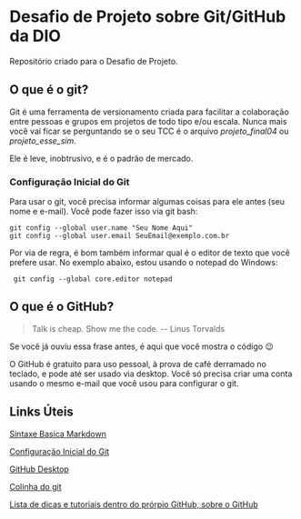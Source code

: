 # Desafio de Projeto sobre Git/GitHub da DIO

Repositório criado para o Desafio de Projeto.

## O que é o git?

Git é uma ferramenta de versionamento criada para facilitar a colaboração entre pessoas e grupos em projetos de todo tipo e/ou escala. Nunca mais você vai ficar se perguntando se o seu TCC é o arquivo _projeto_final04_ ou _projeto_esse_sim_.

Ele é leve, inobtrusivo, e é o padrão de mercado.

### Configuração Inicial do Git
Para usar o git, você precisa informar algumas coisas para ele antes (seu nome e e-mail). Você pode fazer isso via git bash:

    git config --global user.name "Seu Nome Aqui"
    git config --global user.email SeuEmail@exemplo.com.br

Por via de regra, é bom também informar qual é o editor de texto que você prefere usar. No exemplo abaixo, estou usando o notepad do Windows:

` git config --global core.editor notepad`


## O que é o GitHub?

> Talk is cheap. Show me the code. -- Linus Torvalds

Se você já ouviu essa frase antes, é aqui que você mostra o código :wink:

O GitHub é gratuito para uso pessoal, à prova de café derramado no teclado, e pode até ser usado via desktop. Você só precisa criar uma conta usando o mesmo e-mail que você usou para configurar o git.

## Links Úteis

[Sintaxe Basica Markdown](https://www.markdownguide.org/basic-syntax/)

[Configuração Inicial do Git](https://git-scm.com/book/pt-br/v2/Come%C3%A7ando-Configura%C3%A7%C3%A3o-Inicial-do-Git "Configuração Inicial do Git")

[GitHub Desktop](https://desktop.github.com/ "GitHub Desktop")

[Colinha do git](https://education.github.com/git-cheat-sheet-education.pdf "Colinha do git")

[Lista de dicas e tutoriais dentro do prórpio GitHub, sobre o GitHub](https://github.com/phillipadsmith/awesome-github#readme)
